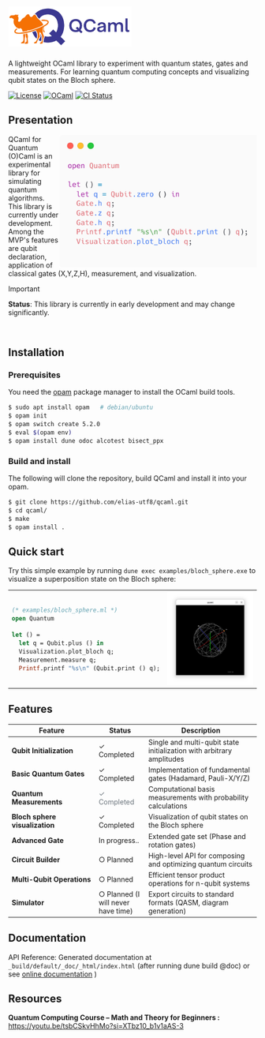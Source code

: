 # <img src="https://github.com/elias-utf8/qcaml/blob/main/assets/images/qcaml_banner.png" alt="QCaml logo" width="250"/>

A lightweight OCaml library to experiment with quantum states, gates and measurements. For learning quantum computing concepts and visualizing qubit states on the Bloch sphere.

[![License](https://img.shields.io/badge/License-Apache%202.0-3c60b1.svg?logo=opensourceinitiative&logoColor=white&style=flat-square)](https://github.com/elias-utf8/qcaml/blob/main/LICENSE)
[![OCaml](https://img.shields.io/badge/OCaml-5.2-ec6813.svg?style=flat-square&logo=ocaml&logoColor=white)](https://ocaml.org/)
[![CI Status](https://img.shields.io/github/actions/workflow/status/elias-utf8/qcaml/main.yml?style=flat-square&logo=github&label=build)](https://github.com/elias-utf8/qcaml/actions/workflows/main.yml)

## Presentation 
<img src="https://github.com/elias-utf8/qcaml/blob/main/assets/images/snippet.png" width="400px" align="right">

QCaml for Quantum (O)Caml is an experimental library for simulating quantum algorithms. This library is currently under development. Among the MVP's features are qubit declaration, application of classical gates (X,Y,Z,H), measurement, and visualization.
> [!IMPORTANT]
>
> **Status**: This library is currently in early development and may change significantly.
>
<br>

## Installation
### Prerequisites
You need the [opam](https://opam.ocaml.org/) package manager to install the OCaml build tools.
```sh
$ sudo apt install opam   # debian/ubuntu
$ opam init
$ opam switch create 5.2.0
$ eval $(opam env)
$ opam install dune odoc alcotest bisect_ppx
```
### Build and install
The following will clone the repository, build QCaml and install it into your opam.
```sh
$ git clone https://github.com/elias-utf8/qcaml.git
$ cd qcaml/
$ make
$ opam install .
```

## Quick start
Try this simple example by running `dune exec examples/bloch_sphere.exe` to visualize a superposition state on the Bloch sphere:

<table>
<tr>
<td>

```ocaml
(* examples/bloch_sphere.ml *)
open Quantum

let () =
  let q = Qubit.plus () in
  Visualization.plot_bloch q;
  Measurement.measure q;
  Printf.printf "%s\n" (Qubit.print () q);
```
</td>
<td>
  <img src="https://github.com/elias-utf8/qcaml/blob/main/assets/images/bloch.png" alt="Bloch Sphere" width="400">
</td>
</tr>
</table>

## Features
<table>
  <thead>
    <tr>
      <th width="35%">Feature</th>
      <th width="20%">Status</th>
      <th width="45%">Description</th>
    </tr>
  </thead>
  <tbody>
    <tr>
      <td><strong>Qubit Initialization</strong></td>
      <td><span>✓ Completed</span></td>
      <td>Single and multi-qubit state initialization with arbitrary amplitudes</td>
    </tr>
    <tr>
      <td><strong>Basic Quantum Gates</strong></td>
      <td><span>✓ Completed</span></td>
      <td>Implementation of fundamental gates (Hadamard, Pauli-X/Y/Z)</td>
    </tr>
    <tr>
      <td><strong>Quantum Measurements</strong></td>
      <td><span style="color: #6c757d;">✓ Completed</span></td>
      <td>Computational basis measurements with probability calculations</td>
    </tr>
    <tr>
    <tr>
      <td><strong>Bloch sphere visualization</strong></td>
      <td><span>✓ Completed</span></td>
      <td>Visualization of qubit states on the Bloch sphere</td>
    </tr>
    <tr>
      <td><strong>Advanced Gate</strong></td>
      <td><span>In progress..</span></td>
      <td>Extended gate set (Phase and rotation gates)</td>
    </tr>
    <tr>
      <td><strong>Circuit Builder</strong></td>
      <td><span>○ Planned</span></td>
      <td>High-level API for composing and optimizing quantum circuits</td>
    </tr>
    <tr>
      <td><strong>Multi-Qubit Operations</strong></td>
      <td><span>○ Planned</span></td>
      <td>Efficient tensor product operations for n-qubit systems</td>
    </tr>
    <tr>
      <td><strong>Simulator</strong></td>
      <td><span>○ Planned (I will never have time)</span></td>
      <td>Export circuits to standard formats (QASM, diagram generation)</td>
    </tr>
  </tbody>
</table>

## Documentation
<p>

   API Reference: Generated documentation at `_build/default/_doc/_html/index.html` (after running dune build @doc) or see [online documentation](https://elias-utf8.github.io/qcaml/) )
</p>

## Resources
**Quantum Computing Course – Math and Theory for Beginners :** https://youtu.be/tsbCSkvHhMo?si=XTbz10_b1v1aAS-3
